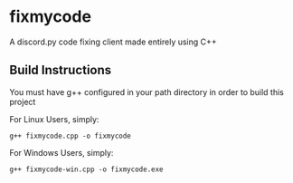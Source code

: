 # fixmycode
A discord.py code fixing client made entirely using C++

## Build Instructions
You must have g++ configured in your path directory in order to build this project

For Linux Users, simply:

`g++ fixmycode.cpp -o fixmycode`

For Windows Users, simply:

`g++ fixmycode-win.cpp -o fixmycode.exe`
